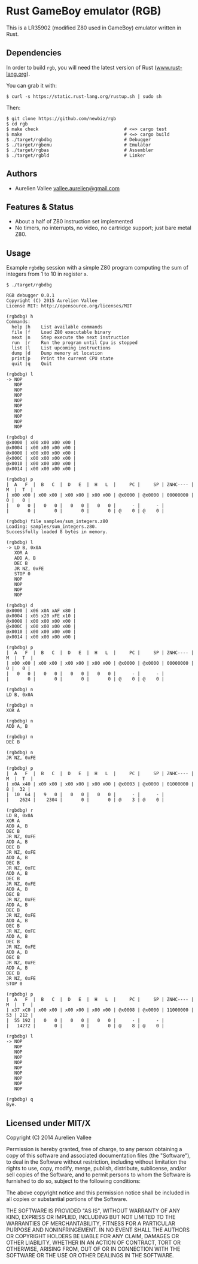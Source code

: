 Rust GameBoy emulator (RGB)
===========================
This is a LR35902 (modified Z80 used in GameBoy) emulator written in Rust.

Dependencies
------------
In order to build `rgb`, you will need the latest version of Rust (www.rust-lang.org).

You can grab it with:

    $ curl -s https://static.rust-lang.org/rustup.sh | sudo sh

Then:

    $ git clone https://github.com/newbiz/rgb
    $ cd rgb
    $ make check                                # <=> cargo test
    $ make                                      # <=> cargo build
    $ ./target/rgbdbg                           # Debugger
    $ ./target/rgbemu                           # Emulator
    $ ./target/rgbas                            # Assembler
    $ ./target/rgbld                            # Linker

Authors
-------
- Aurelien Vallee <vallee.aurelien@gmail.com>

Features & Status
-----------------

- About a half of Z80 instruction set implemented
- No timers, no interrupts, no video, no cartridge support; just bare metal Z80.

Usage
-----
Example `rgbdbg` session with a simple Z80 program computing the
sum of integers from 1 to 10 in register `a`.

    $ ./target/rgbdbg

    RGB debugger 0.0.1
    Copyright (C) 2015 Aurelien Vallee
    License MIT: http://opensource.org/licenses/MIT

    (rgbdbg) h
    Commands:
      help |h    List available commands
      file |f    Load Z80 executable binary
      next |n    Step execute the next instruction
      run  |r    Run the program until Cpu is stopped
      list |l    List upcoming instructions
      dump |d    Dump memory at location
      print|p    Print the current CPU state
      quit |q    Quit

    (rgbdbg) l
    -> NOP
       NOP
       NOP
       NOP
       NOP
       NOP
       NOP
       NOP
       NOP
       NOP

    (rgbdbg) d
    @x0000 | x00 x00 x00 x00 |
    @x0004 | x00 x00 x00 x00 |
    @x0008 | x00 x00 x00 x00 |
    @x000C | x00 x00 x00 x00 |
    @x0010 | x00 x00 x00 x00 |
    @x0014 | x00 x00 x00 x00 |

    (rgbdbg) p
    |  A   F  |  B   C  |  D   E  |  H   L  |     PC |     SP | ZNHC---- |  M  |  T  |
    | x00 x00 | x00 x00 | x00 x00 | x00 x00 | @x0000 | @x0000 | 00000000 |   0 |   0 |
    |   0   0 |   0   0 |   0   0 |   0   0 |      - |      - |
    |       0 |       0 |       0 |       0 | @    0 | @    0 |

    (rgbdbg) file samples/sum_integers.z80
    Loading: samples/sum_integers.z80.
    Successfully loaded 8 bytes in memory.

    (rgbdbg) l
    -> LD B, 0x0A
       XOR A
       ADD A, B
       DEC B
       JR NZ, 0xFE
       STOP 0
       NOP
       NOP
       NOP
       NOP

    (rgbdbg) d
    @x0000 | x06 x0A xAF x80 |
    @x0004 | x05 x20 xFE x10 |
    @x0008 | x00 x00 x00 x00 |
    @x000C | x00 x00 x00 x00 |
    @x0010 | x00 x00 x00 x00 |
    @x0014 | x00 x00 x00 x00 |

    (rgbdbg) p
    |  A   F  |  B   C  |  D   E  |  H   L  |     PC |     SP | ZNHC---- |  M  |  T  |
    | x00 x00 | x00 x00 | x00 x00 | x00 x00 | @x0000 | @x0000 | 00000000 |   0 |   0 |
    |   0   0 |   0   0 |   0   0 |   0   0 |      - |      - |
    |       0 |       0 |       0 |       0 | @    0 | @    0 |

    (rgbdbg) n
    LD B, 0x0A

    (rgbdbg) n
    XOR A

    (rgbdbg) n
    ADD A, B

    (rgbdbg) n
    DEC B

    (rgbdbg) n
    JR NZ, 0xFE

    (rgbdbg) p
    |  A   F  |  B   C  |  D   E  |  H   L  |     PC |     SP | ZNHC---- |  M  |  T  |
    | x0A x40 | x09 x00 | x00 x00 | x00 x00 | @x0003 | @x0000 | 01000000 |   8 |  32 |
    |  10  64 |   9   0 |   0   0 |   0   0 |      - |      - |
    |    2624 |    2304 |       0 |       0 | @    3 | @    0 |

    (rgbdbg) r
    LD B, 0x0A
    XOR A
    ADD A, B
    DEC B
    JR NZ, 0xFE
    ADD A, B
    DEC B
    JR NZ, 0xFE
    ADD A, B
    DEC B
    JR NZ, 0xFE
    ADD A, B
    DEC B
    JR NZ, 0xFE
    ADD A, B
    DEC B
    JR NZ, 0xFE
    ADD A, B
    DEC B
    JR NZ, 0xFE
    ADD A, B
    DEC B
    JR NZ, 0xFE
    ADD A, B
    DEC B
    JR NZ, 0xFE
    ADD A, B
    DEC B
    JR NZ, 0xFE
    ADD A, B
    DEC B
    JR NZ, 0xFE
    STOP 0

    (rgbdbg) p
    |  A   F  |  B   C  |  D   E  |  H   L  |     PC |     SP | ZNHC---- |  M  |  T  |
    | x37 xC0 | x00 x00 | x00 x00 | x00 x00 | @x0008 | @x0000 | 11000000 |  53 | 212 |
    |  55 192 |   0   0 |   0   0 |   0   0 |      - |      - |
    |   14272 |       0 |       0 |       0 | @    8 | @    0 |

    (rgbdbg) l
    -> NOP
       NOP
       NOP
       NOP
       NOP
       NOP
       NOP
       NOP
       NOP
       NOP

    (rgbdbg) q
    Bye.

Licensed under MIT/X
--------------------
Copyright (C) 2014 Aurelien Vallee

Permission is hereby granted, free of charge, to any person obtaining a copy of
this software and associated documentation files (the "Software"), to deal in
the Software without restriction, including without limitation the rights to
use, copy, modify, merge, publish, distribute, sublicense, and/or sell copies
of the Software, and to permit persons to whom the Software is furnished to do
so, subject to the following conditions:

The above copyright notice and this permission notice shall be included in all
copies or substantial portions of the Software.

THE SOFTWARE IS PROVIDED "AS IS", WITHOUT WARRANTY OF ANY KIND, EXPRESS OR
IMPLIED, INCLUDING BUT NOT LIMITED TO THE WARRANTIES OF MERCHANTABILITY, FITNESS
FOR A PARTICULAR PURPOSE AND NONINFRINGEMENT. IN NO EVENT SHALL THE AUTHORS OR
COPYRIGHT HOLDERS BE LIABLE FOR ANY CLAIM, DAMAGES OR OTHER LIABILITY, WHETHER
IN AN ACTION OF CONTRACT, TORT OR OTHERWISE, ARISING FROM, OUT OF OR IN
CONNECTION WITH THE SOFTWARE OR THE USE OR OTHER DEALINGS IN THE SOFTWARE.
